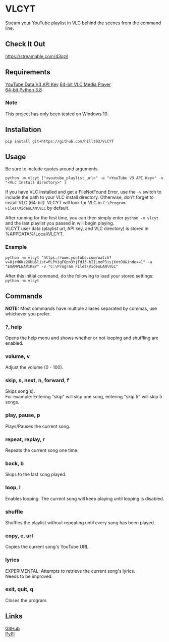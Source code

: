 # VLCYT

Stream your YouTube playlist in VLC behind the scenes from the command line.

## Check It Out
https://streamable.com/43qzjl

## Requirements
[YouTube Data V3 API Key](https://developers.google.com/youtube/v3/getting-started)
[64-bit VLC Media Player](https://get.videolan.org/vlc/3.0.8/win64/vlc-3.0.8-win64.exe)  
[64-bit Python 3.8](https://www.python.org/ftp/python/3.8.0/python-3.8.0-amd64.exe)  

### Note
This project has only been tested on Windows 10.  

## Installation

`pip install git+https://github.com/hillt03/VLCYT`

## Usage

Be sure to include quotes around arguments.

`python -m vlcyt ["<youtube_playlist_url>" -a "<YouTube V3 API Key>" -v "<VLC Install directory>" ]`


If you have VLC installed and get a FileNotFound Error, use the `-v` switch to include the path to your VLC install directory. Otherwise, don't forget to install VLC (64-bit). VLCYT will look for VLC in `C:\Program Files\VideoLAN\VLC` by default.

After running for the first time, you can then simply enter `python -m vlcyt` and the last playlist you passed in will begin playing.  
VLCYT user data (playlist url, API key, and VLC directory) is stored in %APPDATA%\Local\VLCYT.

### Example

`python -m vlcyt "https://www.youtube.com/watch?v=8jrN6Kz2XbU&list=PLPVigFOpn3YjTdJ3-hIILmeP3jsjXntOU&index=1" -a "EXAMPLEAPIKEY" -v "C:\Program Files\VideoLAN\VLC"`

After this initial command, do the following to load your stored settings:
`python -m vlcyt`


## Commands

**NOTE:** Most commands have multiple aliases separated by commas, use whichever you prefer.

### ?, help  
Opens the help menu and shows whether or not looping and shuffling are enabled.

### volume, v  
Adjust the volume (0 - 100).

### skip, s, next, n, forward, f  
Skips song(s).  
For example: Entering "skip" will skip one song,
entering "skip 5" will skip 5 songs.

### play, pause, p  
Plays/Pauses the current song.

### repeat, replay, r  
Repeats the current song one time.

### back, b  
Skips to the last song played.

### loop, l  
Enables looping.
The current song will keep playing until looping is disabled.

### shuffle  
Shuffles the playlist without repeating until every song has been played.

### copy, c, url
Copies the current song's YouTube URL.

### lyrics
EXPERIMENTAL: Attempts to retrieve the current song's lyrics.  
Needs to be improved.

### exit, quit, q  
Closes the program.

## Links

[GitHub](https://github.com/hillt03/VLCYT)  
[PyPI](https://pypi.org/project/VLCYT/)